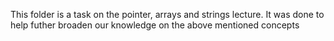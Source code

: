 This folder is a task on the pointer, arrays and strings lecture.
It was done to help futher broaden our knowledge on the above mentioned concepts
